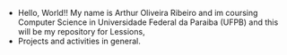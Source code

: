 - Hello, World!! My name is Arthur Oliveira Ribeiro and im coursing Computer Science in Universidade Federal da Paraiba (UFPB) and this will be my repository for Lessions,
- Projects and activities in general.
<!---
ArtOliRib/ArtOliRib is a ✨ special ✨ repository because its `README.md` (this file) appears on your GitHub profile.
You can click the Preview link to take a look at your changes.
--->
